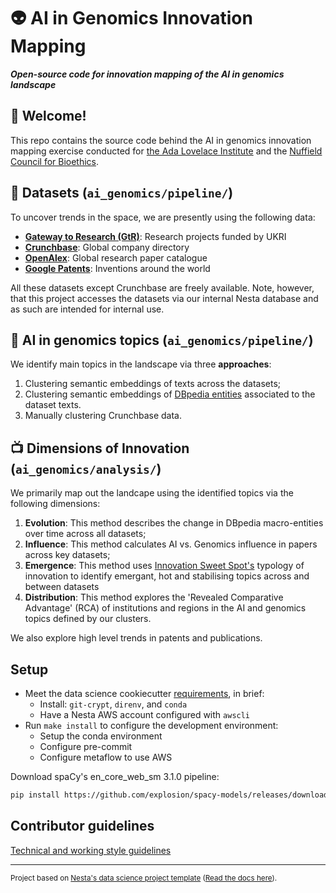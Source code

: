 # :alien: AI in Genomics Innovation Mapping

**_Open-source code for innovation mapping of the AI in genomics landscape_**

## :wave: Welcome!

This repo contains the source code behind the AI in genomics innovation mapping exercise conducted for
[the Ada Lovelace Institute](https://www.adalovelaceinstitute.org/) and the [Nuffield Council for Bioethics](https://www.nuffieldbioethics.org/).

## :floppy_disk: Datasets (`ai_genomics/pipeline/`)

To uncover trends in the space, we are presently using the following data:

- **[Gateway to Research (GtR)](https://gtr.ukri.org/)**: Research projects funded by UKRI
- **[Crunchbase](https://crunchbase.com/)**: Global company directory
- **[OpenAlex](https://crunchbase.com/)**: Global research paper catalogue
- **[Google Patents](https://crunchbase.com/)**: Inventions around the world

All these datasets except Crunchbase are freely available. Note, however, that this project accesses the datasets via our internal Nesta database and as such are intended for internal use.

## :rotating_light: AI in genomics topics (`ai_genomics/pipeline/`)

We identify main topics in the landscape via three **approaches**:

1. Clustering semantic embeddings of texts across the datasets;
2. Clustering semantic embeddings of [DBpedia entities](https://www.dbpedia.org/about/) associated to the dataset texts.
3. Manually clustering Crunchbase data.

## :tv: Dimensions of Innovation (`ai_genomics/analysis/`)

We primarily map out the landcape using the identified topics via the following dimensions:

1. **Evolution**: This method describes the change in DBpedia macro-entities over time across all datasets;
2. **Influence**: This method calculates AI vs. Genomics influence in papers across key datasets;
3. **Emergence**: This method uses [Innovation Sweet Spot's](https://github.com/nestauk/innovation_sweet_spots) typology of innovation to identify emergant, hot and stabilising topics across and between datasets
4. **Distribution**: This method explores the 'Revealed Comparative Advantage' (RCA) of institutions and regions in the AI and genomics topics defined by our clusters.

We also explore high level trends in patents and publications.

## Setup

- Meet the data science cookiecutter [requirements](http://nestauk.github.io/ds-cookiecutter/quickstart), in brief:
  - Install: `git-crypt`, `direnv`, and `conda`
  - Have a Nesta AWS account configured with `awscli`
- Run `make install` to configure the development environment:
  - Setup the conda environment
  - Configure pre-commit
  - Configure metaflow to use AWS

Download spaCy's en_core_web_sm 3.1.0 pipeline:

```bash
pip install https://github.com/explosion/spacy-models/releases/download/en_core_web_sm-3.1.0/en_core_web_sm-3.1.0.tar.gz
```

## Contributor guidelines

[Technical and working style guidelines](https://github.com/nestauk/ds-cookiecutter/blob/master/GUIDELINES.md)

---

<small><p>Project based on <a target="_blank" href="https://github.com/nestauk/ds-cookiecutter">Nesta's data science project template</a>
(<a href="http://nestauk.github.io/ds-cookiecutter">Read the docs here</a>).
</small>
